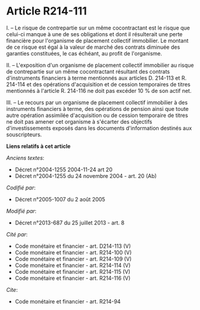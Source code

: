 # Article R214-111

I. – Le risque de contrepartie sur un même cocontractant est le risque que celui-ci manque à une de ses obligations et dont
il résulterait une perte financière pour l'organisme de placement collectif immobilier. Le montant de ce risque est égal à la
valeur de marché des contrats diminuée des garanties constituées, le cas échéant, au profit de l'organisme.

II. – L'exposition d'un organisme de placement collectif immobilier au risque de contrepartie sur un même cocontractant
résultant des contrats d'instruments financiers à terme mentionnés aux articles D. 214-113 et R. 214-114 et des opérations
d'acquisition et de cession temporaires de titres mentionnés à l'article R. 214-116 ne doit pas excéder 10 % de son actif
net.

III. – Le recours par un organisme de placement collectif immobilier à des instruments financiers à terme, des opérations de
pension ainsi que toute autre opération assimilée d'acquisition ou de cession temporaire de titres ne doit pas amener cet
organisme à s'écarter des objectifs d'investissements exposés dans les documents d'information destinés aux souscripteurs.

**Liens relatifs à cet article**

_Anciens textes_:

  - Décret n°2004-1255 2004-11-24 art 20
  - Décret n°2004-1255 du 24 novembre 2004 - art. 20 (Ab)

_Codifié par_:

  - Décret n°2005-1007 du 2 août 2005

_Modifié par_:

  - Décret n°2013-687 du 25 juillet 2013 - art. 8

_Cité par_:

  - Code monétaire et financier - art. D214-113 (V)
  - Code monétaire et financier - art. R214-100 (V)
  - Code monétaire et financier - art. R214-109 (V)
  - Code monétaire et financier - art. R214-114 (V)
  - Code monétaire et financier - art. R214-115 (V)
  - Code monétaire et financier - art. R214-116 (V)

_Cite_:

  - Code monétaire et financier - art. R214-94
